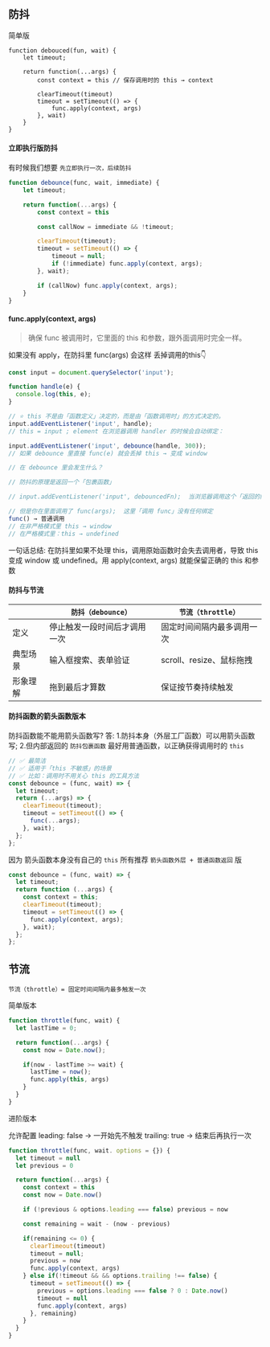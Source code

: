 
## 防抖

简单版

```tsx
function debouced(fun, wait) {
    let timeout;

    return function(...args) {
        const context = this // 保存调用时的 this → context

        clearTimeout(timeout)
        timeout = setTimeout(() => {
            func.apply(context, args)
        }, wait)
    }
}
```

#### 立即执行版防抖

有时候我们想要 `先立即执行一次，后续防抖`

```js
function debounce(func, wait, immediate) {
    let timeout;

    return function(...args) {
        const context = this

        const callNow = immediate && !timeout;

        clearTimeout(timeout);
        timeout = setTimeout(() => {
            timeout = null;
            if (!immediate) func.apply(context, args);
        }, wait);

        if (callNow) func.apply(context, args);
    }
}
```

#### func.apply(context, args)

> 确保 func 被调用时，它里面的 this 和参数，跟外面调用时完全一样。

如果没有 apply，在防抖里 func(args) 会这样 丢掉调用的this👇

```js
const input = document.querySelector('input');

function handle(e) {
  console.log(this, e);
}

// ⭐ this 不是由「函数定义」决定的，而是由「函数调用时」的方式决定的。
input.addEventListener('input', handle); 
// this = input ; element 在浏览器调用 handler 的时候会自动绑定：

input.addEventListener('input', debounce(handle, 300)); 
// 如果 debounce 里直接 func(e) 就会丢掉 this → 变成 window

// 在 debounce 里会发生什么？

// 防抖的原理是返回一个「包裹函数」

// input.addEventListener('input', debouncedFn);  当浏览器调用这个「返回的防抖函数」时，this 是 input 没错

// 但是你在里面调用了 func(args);  这里「调用 func」没有任何绑定
func() → 普通调用
// 在非严格模式里 this → window
// 在严格模式里：this → undefined

```

一句话总结:
在防抖里如果不处理 this，调用原始函数时会失去调用者，导致 this 变成 window 或 undefined。用 apply(context, args) 就能保留正确的 this 和参数


#### 防抖与节流

|      | `防抖（debounce）`   | `节流（throttle）`       |
| ---- | -------------- | ------------------ |
| 定义   | 停止触发一段时间后才调用一次 | 固定时间间隔内最多调用一次      |
| 典型场景 | 输入框搜索、表单验证     | scroll、resize、鼠标拖拽 |
| 形象理解 | 拖到最后才算数        | 保证按节奏持续触发          |


#### 防抖函数的箭头函数版本

防抖函数能不能用箭头函数写?
答:  1.防抖本身（外层工厂函数）可以用箭头函数写; 2.但内部返回的 `防抖包裹函数` 最好用普通函数，以正确获得调用时的 `this`

```js
// ✅ 最简洁
// ✅ 适用于「this 不敏感」的场景
// ✅ 比如：调用时不用关心 this 的工具方法
const debounce = (func, wait) => {
  let timeout;
  return (...args) => {
    clearTimeout(timeout);
    timeout = setTimeout(() => {
      func(...args);
    }, wait);
  };
};
```

因为 箭头函数本身没有自己的 `this` 所有推荐 `箭头函数外层 + 普通函数返回` 版

```js
const debounce = (func, wait) => {
  let timeout;
  return function (...args) {
    const context = this;
    clearTimeout(timeout);
    timeout = setTimeout(() => {
      func.apply(context, args);
    }, wait);
  };
};
```

## 节流

`节流（throttle）= 固定时间间隔内最多触发一次`

简单版本

```js
function throttle(func, wait) {
  let lastTime = 0;

  return function(...args) {
    const now = Date.now();

    if(now - lastTime >= wait) {
      lastTime = now();
      func.apply(this, args)
    }
  }
}
```

进阶版本

允许配置
leading: false → 一开始先不触发
trailing: true → 结束后再执行一次

```js
function throttle(func, wait. options = {}) {
  let timeout = null
  let previous = 0

  return function(...args) {
    const context = this
    const now = Date.now()

    if (!previous & options.leading === false) previous = now

    const remaining = wait - (now - previous)

    if(remaining <= 0) {
      clearTimeout(timeout)
      timeout = null;
      previous = now
      func.apply(context, args)
    } else if(!timeout && && options.trailing !== false) {
      timeout = setTimeout(() => {
        previous = options.leading === false ? 0 : Date.now()
        timeout = null
        func.apply(context, args)
      }, remaining)
    }
  }
}
```

